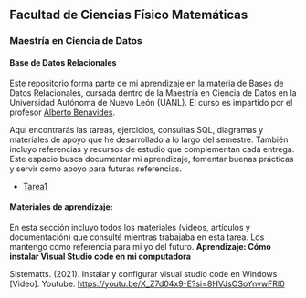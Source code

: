 ## Facultad de Ciencias Físico Matemáticas
### Maestría en Ciencia de Datos
#### Base de Datos Relacionales

Este repositorio forma parte de mi aprendizaje en la materia de Bases de Datos Relacionales, cursada dentro de la Maestría en Ciencia de Datos en la Universidad Autónoma de Nuevo León (UANL). El curso es impartido por el profesor [Alberto Benavides](https://github.com/albertobenavides).

Aquí encontrarás las tareas, ejercicios, consultas SQL, diagramas y materiales de apoyo que he desarrollado a lo largo del semestre. También incluyo referencias y recursos de estudio que complementan cada entrega. Este espacio busca documentar mi aprendizaje, fomentar buenas prácticas y servir como apoyo para futuras referencias. 

- [Tarea1](/Readme/Tarea1.md)


#### Materiales de aprendizaje: 
En esta sección incluyo todos los materiales (videos, artículos y documentación) que consulté mientras trabajaba en esta tarea. Los mantengo como referencia para mi yo del futuro. 
**Aprendizaje: Cómo instalar Visual Studio code en mi computadora**

Sistematts. (2021). Instalar y configurar visual studio code en Windows [Video]. Youtube. https://youtu.be/X_Z7d04x9-E?si=8HVJsOSoYnvwFRl0
